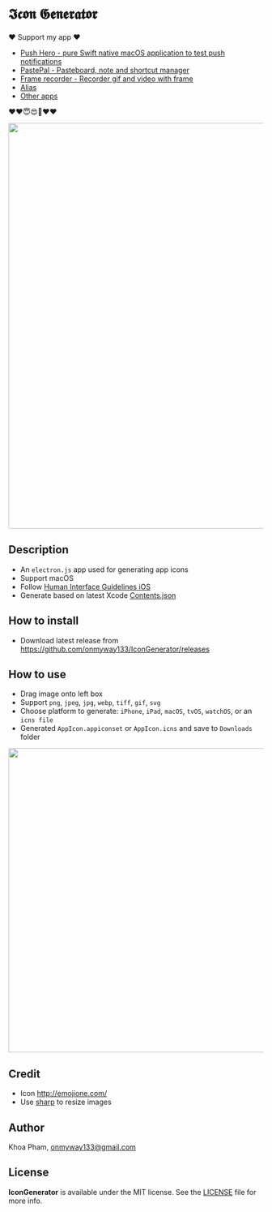 # 𝕴𝖈𝖔𝖓 𝕲𝖊𝖓𝖊𝖗𝖆𝖙𝖔𝖗

❤️ Support my app ❤️ 

- [Push Hero - pure Swift native macOS application to test push notifications](https://www.producthunt.com/posts/push-hero-2)
- [PastePal - Pasteboard, note and shortcut manager](https://www.producthunt.com/posts/pastepal)
- [Frame recorder - Recorder gif and video with frame](https://www.producthunt.com/posts/frame-recorder)
- [Alias](https://www.producthunt.com/posts/alias-shortcut-manager)
- [Other apps](https://onmyway133.github.io/projects/)

❤️❤️😇😍🤘❤️❤️

<div align = "center">
<img src="Screenshots/gif.gif" width="800"/>
</div>

## Description

- An `electron.js` app used for generating app icons
- Support macOS
- Follow [Human Interface Guidelines iOS](https://developer.apple.com/ios/human-interface-guidelines/graphics/app-icon/)
- Generate based on latest Xcode [Contents.json](https://developer.apple.com/library/content/documentation/Xcode/Reference/xcode_ref-Asset_Catalog_Format/Contents.html)

## How to install

- Download latest release from https://github.com/onmyway133/IconGenerator/releases

## How to use

- Drag image onto left box
- Support `png`, `jpeg`, `jpg`, `webp`, `tiff`, `gif`, `svg`
- Choose platform to generate: `iPhone`, `iPad`, `macOS`, `tvOS`, `watchOS`, or an `icns file`
- Generated `AppIcon.appiconset` or `AppIcon.icns` and save to `Downloads` folder

<div align = "center">
<img src="Screenshots/banner.png" width="600"/>
</div>

## Credit

- Icon http://emojione.com/
- Use [sharp](https://github.com/lovell/sharp) to resize images

## Author

Khoa Pham, onmyway133@gmail.com

## License

**IconGenerator** is available under the MIT license. See the [LICENSE](https://github.com/onmyway133/IconGenerator/blob/master/LICENSE.md) file for more info.
